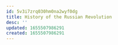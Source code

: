 ```yaml
---
id: 5v3i7zrq030hm0na2wyf0dg
title: History of the Russian Revolution
desc: ''
updated: 1655507986291
created: 1655507986291
---
```


